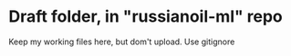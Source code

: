 # Draft  folder, in "russianoil-ml" repo  

Keep my working files here, but dom't upload. Use gitignore   


